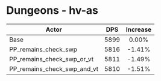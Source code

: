# Dungeons - hv-as
| Actor | DPS | Increase |
|---|:---:|:---:|
|Base|5899|0.00%|
|PP_remains_check_swp|5816|-1.41%|
|PP_remains_check_swp_or_vt|5811|-1.49%|
|PP_remains_check_swp_and_vt|5810|-1.51%|
